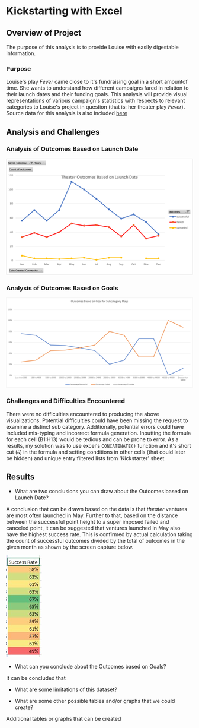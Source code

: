 # Kickstarting with Excel

## Overview of Project

The purpose of this analysis is to provide Louise with easily digestable information.

### Purpose

Louise's play *Fever* came close to it's fundraising goal in a short amountof time. She wants to understand how different campaigns fared in relation to their launch dates and their funding goals. This analysis will provide visual representations of various campaign's statistics with respects to relevant categories to Louise's project in question (that is: her theater play *Fever*). Source data for this analysis is also included [here](/Kickstarter_Challenge.zip)


## Analysis and Challenges


### Analysis of Outcomes Based on Launch Date
![Theater_Outcomes_vs_Launch](/resources/Theater_Outcomes_vs_Launch.png)


### Analysis of Outcomes Based on Goals
![Outcomes_vs_Goals](/resources/Outcomes_vs_Goals.png)


### Challenges and Difficulties Encountered

There were no difficulties encountered to producing the above visualizations. Potential difficulties could have been missing the request to examine a distinct sub category. Additionally, potential errors could have included mis-typing and incorrect formula generation. Inputting the formula for each cell (B1:H13) would be tedious and can be prone to error. As a results, my solution was to use excel's `CONCATENATE()` function and it's short cut (`&`) in the formula and setting conditions in other cells (that could later be hidden) and unique entry filtered lists from 'Kickstarter' sheet

## Results

- What are two conclusions you can draw about the Outcomes based on Launch Date?

A conclusion that can be drawn based on the data is that *theater* ventures are most often launched in May. Further to that, based on the distance between the successful point height to a super imposed failed and canceled point, it can be suggested that ventures launched in May also have the highest success rate. This is confirmed by actual calculation taking the count of successful outcomes divided by the total of outcomes in the given month as shown by the screen capture below.

![Success_rate_of_theater_vs_launch_month](/resources/Success_rate_of_theater_vs_launch_month.png)


- What can you conclude about the Outcomes based on Goals?

It can be concluded that 

- What are some limitations of this dataset?


- What are some other possible tables and/or graphs that we could create?

Additional tables or graphs that can be created 
